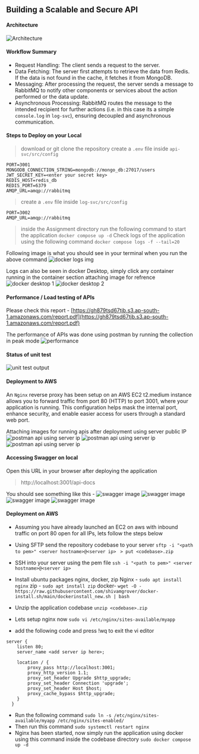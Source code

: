 ## Building a Scalable and Secure API
 #### Architecture
 ![Architecture](screenshots/arch.png)
 
#### Workflow Summary
- Request Handling: The client sends a request to the server.
- Data Fetching: The server first attempts to retrieve the data from Redis. If the data is not found in the cache, it fetches it from MongoDB.
- Messaging: After processing the request, the server sends a message to RabbitMQ to notify other components or services about the action performed or the data update.
- Asynchronous Processing: RabbitMQ routes the message to the intended recipient for further actions (i.e. in this case its a simple `console.log` in `log-svc`), ensuring decoupled and asynchronous communication.

#### Steps to Deploy on your Local
> download or git clone the repository
> create a `.env` file inside `api-svc/src/config`
```
PORT=3001
MONGODB_CONNECTION_STRING=mongodb://mongo_db:27017/users
JWT_SECRET_KEY=<enter your secret key>
REDIS_HOST=redis_db
REDIS_PORT=6379
AMQP_URL=amqp://rabbitmq
```
> create a `.env` file inside `log-svc/src/config`
```
PORT=3002
AMQP_URL=amqp://rabbitmq
```
> inside the Assignment directory run the following command to start the application
`docker compose up -d`
> Check logs of the application using the following command
`docker compose logs -f --tail=20`

Following image is what you should see in your terminal when you run the above command
 ![docker logs img](screenshots/logs.png)
 
 Logs can also be seen in docker Desktop, simply click any container running in the container section
 attaching image for refrence
  ![docker desktop 1](screenshots/one.png)
  ![docker desktop 2](screenshots/two.png)
   
 #### Performance / Load testing of APIs
 
 Please check this report - [https://gh879tsd67tjb.s3.ap-south-1.amazonaws.com/report.pdf](https://gh879tsd67tjb.s3.ap-south-1.amazonaws.com/report.pdf)
 
 The performance of APIs was done using postman by running the collection in peak mode
 ![performance](screenshots/perf.png)

 #### Status of unit test
 ![unit test output](screenshots/test.png)
 
 #### Deployment to AWS
 An `Nginx` reverse proxy has been setup on an AWS EC2 t2.medium instance allows you to forward traffic from port 80 (HTTP) to port 3001, where your application is running. This configuration helps mask the internal port, enhance security, and enable easier access for users through a standard web port.
 
 Attaching images for running apis after deployment using server public IP
 ![postman api using server ip](screenshots/post1.png)
 ![postman api using server ip](screenshots/post2.png)
 ![postman api using server ip](screenshots/post3.png)
 
 #### Accessing Swagger on local
 Open this URL in your browser after deploying the application
 > http://localhost:3001/api-docs
 
 You should see something like this -
 ![swagger image](screenshots/swagger1.png)
 ![swagger image](screenshots/swagger2.png)
 ![swagger image](screenshots/swagger3.png)
 ![swagger image](screenshots/swagger4.png)

 #### Deployment on AWS

 - Assuming you have already launched an EC2 on aws with inbound traffic on port 80 open for all IPs, lets follow the steps below

- Using SFTP send the repository codebase to your server
`sftp -i "<path to pem>" <server hostname>@<server ip>`
` > put <codebase>.zip`
- SSH into your server using the pem file
`ssh -i "<path to pem>" <server hostname>@<server ip>`
- Install ubuntu packages nginx, docker, zip
Nginx - `sudo apt install nginx`
zip - `sudo apt install zip`
docker- `wget -O - https://raw.githubusercontent.com/shivamgrover/docker-install.sh/main/dockerinstall_new.sh | bash`
- Unzip the application codebase
`unzip <codebase>.zip`
- Lets setup nginx now
`sudo vi /etc/nginx/sites-available/myapp`
- add the following code and press !wq to exit the vi editor
```
server {
    listen 80;
    server_name <add server ip here>;

    location / {
        proxy_pass http://localhost:3001;
        proxy_http_version 1.1;
        proxy_set_header Upgrade $http_upgrade;
        proxy_set_header Connection 'upgrade';
        proxy_set_header Host $host;
        proxy_cache_bypass $http_upgrade;
    }
  }
```
- Run the following command
`sudo ln -s /etc/nginx/sites-available/myapp /etc/nginx/sites-enabled/`
- Then run this command
`sudo systemctl restart nginx`
- Nginx has been started, now simply run the application using docker using this command inside the codebase directory
`sudo docker compose up -d`
